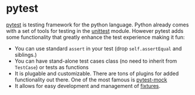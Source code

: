 # pytest

[pytest](https://docs.pytest.org/en/latest/) is testing framework for the python language.
Python already comes with a set of tools for testing in the [unittest](https://docs.python.org/3/library/unittest.html) module.
However pytest adds some functionality that greatly enhance the test experience making it fun:
- You can use standard `assert` in your test (drop `self.assertEqual` and siblings.)
- You can have stand-alone test cases class (no need to inherit from `TestCase`) or tests as functions
- It is plugable and customizable. There are tons of plugins for added functionality out there. One of the
most famous is [pytest-mock](https://github.com/pytest-dev/pytest-mock)
- It allows for easy development and management of [fixtures](https://docs.pytest.org/en/latest/fixture.html).

